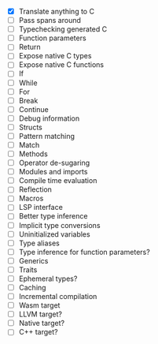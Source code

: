 - [x] Translate anything to C
- [ ] Pass spans around
- [ ] Typechecking generated C
- [ ] Function parameters
- [ ] Return
- [ ] Expose native C types
- [ ] Expose native C functions
- [ ] If
- [ ] While
- [ ] For
- [ ] Break
- [ ] Continue
- [ ] Debug information
- [ ] Structs
- [ ] Pattern matching
- [ ] Match
- [ ] Methods
- [ ] Operator de-sugaring
- [ ] Modules and imports
- [ ] Compile time evaluation
- [ ] Reflection
- [ ] Macros
- [ ] LSP interface
- [ ] Better type inference
- [ ] Implicit type conversions
- [ ] Uninitialized variables
- [ ] Type aliases
- [ ] Type inference for function parameters?
- [ ] Generics
- [ ] Traits
- [ ] Ephemeral types?
- [ ] Caching
- [ ] Incremental compilation
- [ ] Wasm target
- [ ] LLVM target?
- [ ] Native target?
- [ ] C++ target?
